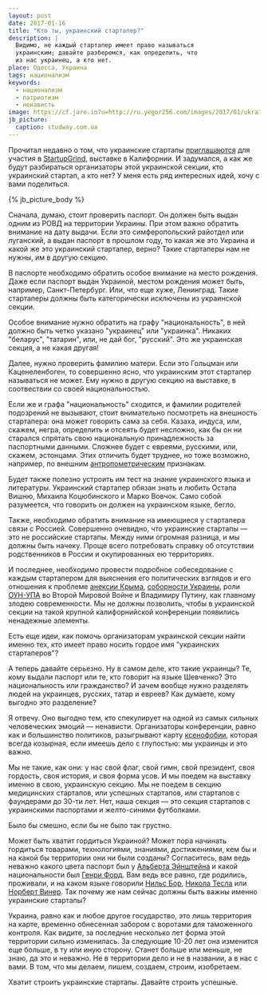 ```yaml
---
layout: post
date: 2017-01-16
title: "Кто ты, украинский стартапер?"
description: |
  Видимо, не каждый стартапер имеет право называться
  украинским; давайте разберемся, как определить, что
  из нас украинец, а кто нет.
place: Одесса, Украина
tags: национализм
keywords:
  - национализм
  - патриотизм
  - ненависть
image: https://cf.jare.io?u=http://ru.yegor256.com/images/2017/01/ukrainian.jpg
jb_picture:
  caption: studway.com.ua
---
```


Прочитал недавно о том, что украинские стартапы
[приглашаются](http://ain.ua/ukrainskie-startapy-opyat-edut-na-startupgrind) для
участия в [StartupGrind](https://www.startupgrind.com/conference/), выставке
в Калифорнии. И задумался, а как же будут разбираться организаторы
этой украинской секции, кто украинский стартап, а кто нет? У меня есть
ряд интересных идей, хочу с вами поделиться.

{% jb_picture_body %}

<!--more-->

Сначала, думаю, стоит проверить паспорт. Он должен быть выдан одним
из РОВД на территории Украины. При этом важно обратить внимание на дату
выдачи. Если это симферопольский райотдел или луганский, а выдан паспорт
в прошлом году, то какая же это Украина и какой же это украинский
стартапер, верно? Такие стартаперы нам не нужны, им в другую секцию.

В паспорте необходимо обратить особое внимание на место рождения. Даже если
паспорт выдан Украиной, местом рождения может быть, например, Санкт-Петербург.
Или, что еще хуже, Ленинград. Такие стартаперы должны быть категорически исключены
из украинской секции.

Особое внимание нужно обратить на графу "национальность", в ней должно
быть четко указано "украинец" или "украинка". Никаких "беларус", "татарин",
или, не дай бог, "русский". Это же украинская секция, а не какая другая!

Далее, нужно проверить фамилию матери. Если это Гольцман или Каценеленбоген,
то совершенно ясно, что украинским этот стартапер называться не может. Ему
нужно в другую секцию на выставке, в соотвествии со своей национальностью.

Если же и графа "национальность" сходится, и фамилии родителей подозрений не
вызывают, стоит внимательно посмотреть на внешность стартапера: она
может говорить сама за себя. Казаха, индуса, или, скажем, негра, определить
и отсеять будет несложно, как бы он ни старался спрятать свою национальную принадлежность
за паспортными данными. Сложнее будет с евреями, русскими, или, скажем, эстонцами.
Этих отличить будет труднее, но тоже возможно, например, по внешним
[антропометрическим](https://ru.wikipedia.org/wiki/%D0%90%D0%BD%D1%82%D1%80%D0%BE%D0%BF%D0%BE%D0%BC%D0%B5%D1%82%D1%80%D0%B8%D1%8F)
признакам.

Будет также полезно устроить им тест на знание украинского языка и литературы.
Украинский стартапер обязан знать и любить Остапа Вишню, Михаила Коцюбинского
и Марко Вовчок. Само собой разумеется, что говорить он должен на украинском языке,
бегло.

Также, необходимо обратить внимание на имеющиеся у стартапера связи с
Россией. Совершенно очевидно, что украинские стартапы &mdash; это не российские
стартапы. Между ними огромная разница, и мы должны быть начеку. Проще всего
потребовать справку об отсутствии родственников в России и окупированных
ею территориях.

И последнее, необходимо провести подробное собеседование с каждым стартапером
для выяснения его политических взглядов и его отношения к проблеме
[анексии Крыма](https://ru.wikipedia.org/wiki/%D0%9F%D1%80%D0%B8%D1%81%D0%BE%D0%B5%D0%B4%D0%B8%D0%BD%D0%B5%D0%BD%D0%B8%D0%B5_%D0%9A%D1%80%D1%8B%D0%BC%D0%B0_%D0%BA_%D0%A0%D0%BE%D1%81%D1%81%D0%B8%D0%B9%D1%81%D0%BA%D0%BE%D0%B9_%D0%A4%D0%B5%D0%B4%D0%B5%D1%80%D0%B0%D1%86%D0%B8%D0%B8),
[соборности Украины](https://ru.wikipedia.org/wiki/%D0%94%D0%B5%D0%BD%D1%8C_%D1%81%D0%BE%D0%B1%D0%BE%D1%80%D0%BD%D0%BE%D1%81%D1%82%D0%B8_%D0%A3%D0%BA%D1%80%D0%B0%D0%B8%D0%BD%D1%8B),
роли [ОУН-УПА](https://ru.wikipedia.org/wiki/%D0%A3%D0%BA%D1%80%D0%B0%D0%B8%D0%BD%D1%81%D0%BA%D0%B0%D1%8F_%D0%BF%D0%BE%D0%B2%D1%81%D1%82%D0%B0%D0%BD%D1%87%D0%B5%D1%81%D0%BA%D0%B0%D1%8F_%D0%B0%D1%80%D0%BC%D0%B8%D1%8F)
во Второй Мировой Войне и
Владимиру Путину, как главному злодею современности. Мы не должны позволить, чтобы
в украинской секции на такой крупной калифорнийской конференции появились
ненадежные элементы.

Есть еще идеи, как помочь организаторам украинской секции найти именно тех,
кто имеет право носить гордое имя "украинских стартаперов"?

А теперь давайте серьезно. Ну в самом деле, кто такие украинцы? Те, кому
выдали паспорт или те, кто говорит на языке Шевченко? Это национальность
или гражданство? И зачем вообще нужно разделять людей на украинцев,
русских, татар и евреев? Как думаете, кому выгодно это разделение?

Я отвечу. Оно выгодно тем, кто спекулирует на одной из самых сильных
человеческих эмоций &mdash; ненависти. Организаторы конференции, равно как
и большинство политиков, разыгрывают карту
[ксенофобии](https://ru.wikipedia.org/wiki/%D0%9A%D1%81%D0%B5%D0%BD%D0%BE%D1%84%D0%BE%D0%B1%D0%B8%D1%8F),
которая всегда козырная, если имеешь дело с глупостью: мы украинцы и это важно.

Мы не такие, как они: у нас свой флаг, свой гимн, свой президент,
своя гордость, своя история, и своя форма усов. И мы поедем на выставку
именно в свою, украинскую секцию. Мы не поедем в секцию медицинских
стартапов, или успешных стартапов, или стартапов с фаундерами до 30-ти лет.
Нет, наша секция &mdash; это секция стартапов с украинскими паспортами
и желто-синими футболками.

Было бы смешно, если бы не было так грустно.

Может быть хватит гордиться Украиной? Может пора начинать гордиться
товарами, технологиями, знаниями, достижениями, кем бы и на какой бы
территории они ни были созданы? Согласитесь, вам ведь неважно какого цвета
паспорт был у
[Альберта Эйнштейна](https://uk.wikipedia.org/wiki/%D0%90%D0%BB%D1%8C%D0%B1%D0%B5%D1%80%D1%82_%D0%95%D0%B9%D0%BD%D1%88%D1%82%D0%B5%D0%B9%D0%BD)
и какой национальности был
[Генри Форд](https://ru.wikipedia.org/wiki/%D0%A4%D0%BE%D1%80%D0%B4,_%D0%93%D0%B5%D0%BD%D1%80%D0%B8).
Вам ведь все равно, где родились, проживали, и на каком языке говорили
[Нильс Бор](https://ru.wikipedia.org/wiki/%D0%91%D0%BE%D1%80,_%D0%9D%D0%B8%D0%BB%D1%8C%D1%81),
[Никола Тесла](https://ru.wikipedia.org/wiki/%D0%A2%D0%B5%D1%81%D0%BB%D0%B0,_%D0%9D%D0%B8%D0%BA%D0%BE%D0%BB%D0%B0)
или
[Норберт Винер](https://ru.wikipedia.org/wiki/%D0%92%D0%B8%D0%BD%D0%B5%D1%80,_%D0%9D%D0%BE%D1%80%D0%B1%D0%B5%D1%80%D1%82).
Так почему же нам сейчас должны быть важны именно украинские стартапы?

Украина, равно как и любое другое государство, это лишь территория
на карте, временно обнесенная забором с воротами для таможенного контроля.
Как видите, за последние несколько лет форма этой территории сильно изменилась.
За следующие 10-20 лет она изменится еще больше, в ту или иную сторону.
Станет больше или меньше, не знаю, да это и неважно. Не в территории
дело и не в названии, а в нас с вами. В том, что мы делаем, пишем, создаем,
строим, изобретаем.

Хватит строить украинские стартапы. Давайте строить успешные.
